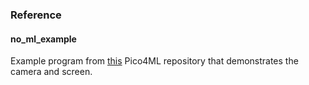### Reference

#### no_ml_example 
Example program from [this](https://github.com/ArduCAM/pico-tflmicro/blob/main) Pico4ML repository that demonstrates the camera and screen.